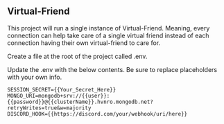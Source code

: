 <h2> Virtual-Friend</h2>

<p>
  This project will run a single instance of Virtual-Friend.  Meaning, every connection can help take care of a single virtual friend instead of each connection having their own virtual-friend to care for.
</p>
  
<p
To being, create a Mongo DB atlas account.

Create a file at the root of the project called .env.

Update the .env with the below contents. Be sure to replace placeholders with your own info.
</p>

```
SESSION_SECRET={{Your_Secret_Here}}  
MONGO_URI=mongodb+srv://{{user}}:{{password}}@{{clusterName}}.hvnro.mongodb.net?retryWrites=true&w=majority  
DISCORD_HOOK={{https://discord.com/your/webhook/uri/here}}  
```
